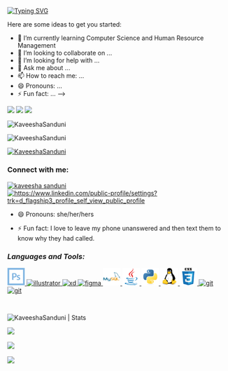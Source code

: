 [![Typing SVG](https://readme-typing-svg.herokuapp.com?size=32&vCenter=true&width=760&lines=Hi+%F0%9F%91%8B%2C+I'm+Kaveesha+Sanduni+Kodikara;IJSE-+%F0%9F%91%8B%2C+Institute+of+Software+Engineering)](https://git.io/typing-svg) 

Here are some ideas to get you started:

- 🌱 I’m currently learning Computer Science and Human Resource Management
- 👯 I’m looking to collaborate on ...
- 🤔 I’m looking for help with ...
- 💬 Ask me about ...
- 📫 How to reach me: ...
- 😄 Pronouns: ...
- ⚡ Fun fact: ...
-->

<img src="https://img.shields.io/static/v1?label=Sponsor&message=%E2%9D%A4&logo=GitHub&link=%3Curl%3E&color=f88379"> <img src="https://badges.pufler.dev/visits/M4cs/M4cs"> <img src="https://badges.pufler.dev/years/M4cs"> <p align="left"> <img src="https://komarev.com/ghpvc/?username=KaveeshaSanduni&label=Profile%20views&color=0e75b6&style=flat" alt="KaveeshaSanduni" /> </p>

<p align="left"> <img src="https://komarev.com/ghpvc/?username=KaveeshaSanduni&label=Profile%20views&color=0e75b6&style=flat" alt="KaveeshaSanduni" /> </p>

<p align="left"> <a href="https://github.com/ryo-ma/github-profile-trophy"><img src="https://github-profile-trophy.vercel.app/?username=KaveeshaSanduni" alt="KaveeshaSanduni" /></a> </p>

<h3 align="left">Connect with me:</h3>
<p align="left">
<a href="https://twitter.com/kaveeshasandun1"><img align="center" src="https://raw.githubusercontent.com/rahuldkjain/github-profile-readme-generator/master/src/images/icons/Social/twitter.svg" alt="kaveesha sanduni" height="30" width="40" /></a>
<a href="https://www.linkedin.com/in/kaveesha-sanduni-358561201" target="blank"><img align="center" src="https://raw.githubusercontent.com/rahuldkjain/github-profile-readme-generator/master/src/images/icons/Social/linked-in-alt.svg" alt="https://www.linkedin.com/public-profile/settings?trk=d_flagship3_profile_self_view_public_profile" height="30" width="40" /></a>
  
  - 😄 Pronouns: she/her/hers             

- ⚡ Fun fact: I love to leave my phone unanswered and then text them to know why they had called.
  
<h3 align="left"><b><i>Languages and Tools:</i></b></h3>
<a href="https://www.photoshop.com/en" target="_blank"> <img src="https://raw.githubusercontent.com/devicons/devicon/master/icons/photoshop/photoshop-line.svg" alt="photoshop" width="40" height="40"/> </a> 
<a href="https://www.adobe.com/in/products/illustrator.html" target="_blank"> <img src="https://www.vectorlogo.zone/logos/adobe_illustrator/adobe_illustrator-icon.svg" alt="illustrator" width="40" height="40"/> </a>
<a href="https://www.adobe.com/products/xd.html" target="_blank"> <img src="https://cdn.worldvectorlogo.com/logos/adobe-xd.svg" alt="xd" width="40" height="40"/> </a> 
<a href="https://www.figma.com/" target="_blank"> <img src="https://www.vectorlogo.zone/logos/figma/figma-icon.svg" alt="figma" width="40" height="40"/> </a>
<a href="https://www.mysql.com/" target="_blank"> <img src="https://raw.githubusercontent.com/devicons/devicon/master/icons/mysql/mysql-original-wordmark.svg" alt="mysql" width="40" height="40"/> </a>
<a href="https://www.java.com" target="_blank"> <img src="https://raw.githubusercontent.com/devicons/devicon/master/icons/java/java-original.svg" alt="java" width="40" height="40"/> </a></a></a> 
<a href="https://www.python.org" target="_blank"> <img src="https://raw.githubusercontent.com/devicons/devicon/master/icons/python/python-original.svg" alt="python" width="40" height="40"/> </a>
<a href="https://www.linux.org/" target="_blank"> <img src="https://raw.githubusercontent.com/devicons/devicon/master/icons/linux/linux-original.svg" alt="linux" width="40" height="40"/> </a>
<a href="https://www.w3schools.com/css/" target="_blank"> <img src="https://raw.githubusercontent.com/devicons/devicon/master/icons/css3/css3-original-wordmark.svg" alt="css3" width="40" height="40"/> </a>
<a href="https://git-scm.com/" target="_blank"> <img src="https://www.vectorlogo.zone/logos/git-scm/git-scm-icon.svg" alt="git" width="40" height="40"/> </a>
<a href="https://git-scm.com/" target="_blank"> <img src="https://www.vectorlogo.zone/logos/hibernate/hibernate-icon.svg" alt="git" width="40" height="40"/> </a>

<br><p align="left"> <img src="https://github-readme-stats.vercel.app/api?username=KaveeshaSanduni&show_icons=true&theme=gotham" alt="KaveeshaSanduni | Stats" />
  
[comment]: <> (<p align="left"> <img src="https://github-readme-stats.vercel.app/api/top-langs/?username=KaveeshaSanduni&langs_count=5&theme=gotham" alt="KaveeshaSanduni | My GitHub Language Stats" />)


![](https://github-profile-summary-cards.vercel.app/api/cards/profile-details?username=KaveeshaSanduni&theme=monokai)

![](https://github-profile-summary-cards.vercel.app/api/cards/stats?username=KaveeshaSanduni&theme=monokai)

[![](https://github-readme-streak-stats.herokuapp.com?user=KaveeshaSanduni&theme=soft-green)](https://git.io/streak-stats)

